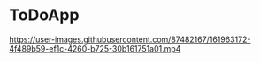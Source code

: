 # ToDoApp



https://user-images.githubusercontent.com/87482167/161963172-4f489b59-ef1c-4260-b725-30b161751a01.mp4


